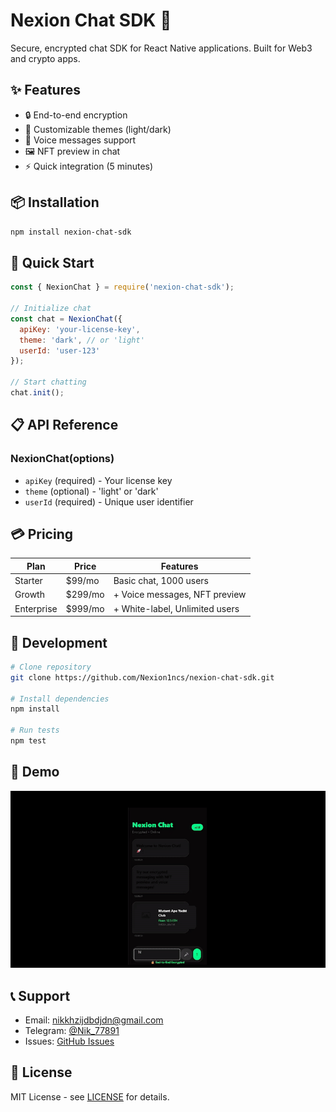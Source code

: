 # Nexion Chat SDK 💬

Secure, encrypted chat SDK for React Native applications. Built for Web3 and crypto apps.

## ✨ Features

- 🔒 End-to-end encryption
- 🎨 Customizable themes (light/dark)
- 💬 Voice messages support
- 🖼️ NFT preview in chat
- ⚡ Quick integration (5 minutes)

## 📦 Installation

```bash
npm install nexion-chat-sdk
```

## 🚀 Quick Start

```javascript
const { NexionChat } = require('nexion-chat-sdk');

// Initialize chat
const chat = NexionChat({
  apiKey: 'your-license-key',
  theme: 'dark', // or 'light'
  userId: 'user-123'
});

// Start chatting
chat.init();
```

## 📋 API Reference

### NexionChat(options)
- `apiKey` (required) - Your license key
- `theme` (optional) - 'light' or 'dark'
- `userId` (required) - Unique user identifier

## 💳 Pricing

| Plan | Price | Features |
|------|-------|----------|
| Starter | $99/mo | Basic chat, 1000 users |
| Growth | $299/mo | + Voice messages, NFT preview |
| Enterprise | $999/mo | + White-label, Unlimited users |

## 🔧 Development

```bash
# Clone repository
git clone https://github.com/Nexion1ncs/nexion-chat-sdk.git

# Install dependencies
npm install

# Run tests
npm test
```

## 🎥 Demo

![Nexion Chat Demo](docs/demo.gif)

## 📞 Support

- Email: nikkhzijdbdjdn@gmail.com
- Telegram: [@Nik_77891](https://t.me/Nik_77891)
- Issues: [GitHub Issues](https://github.com/Nexion1ncs/nexion-chat-sdk/issues)

## 📄 License

MIT License - see [LICENSE](LICENSE) for details.
